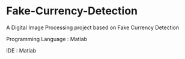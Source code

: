 # Fake-Currency-Detection
A  Digital Image Processing project based on Fake Currency Detection


Programming Language : Matlab

IDE : Matlab

